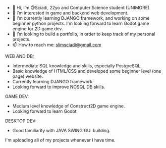 - 👋 Hi, I’m @Sciadi, 22yo and Computer Science student (UNIMORE).
- 👀 I’m interested in game and backend web development.
- 🌱 I’m currently learning DJANGO framework, and working on some beginner python projects. I'm looking forward to learn Godot game engine for 2D game dev. 
- 💞️ I’m looking to build a portfolio, in order to keep track of my personal projects.
- 📫 How to reach me: slimsciadi@gmail.com

WEB AND DB:
- Intermediate SQL knowledge and skills, especially PostgreSQL.
- Basic knowledge of HTML/CSS and developed some beginner level (one page) website.
- Currently learning DJANGO framework.  
- Looking forward to improve NOSQL DB skills. 

GAME DEV:
- Medium level knowledge of Construct2D game engine.
- Looking forward to learn Godot

DESKTOP DEV:
- Good familiarity with JAVA SWING GUI building.

I'm uploading all of my projects whenever I have time.






<!---
Sciadi/Sciadi is a ✨ special ✨ repository because its `README.md` (this file) appears on your GitHub profile.
You can click the Preview link to take a look at your changes.
--->
